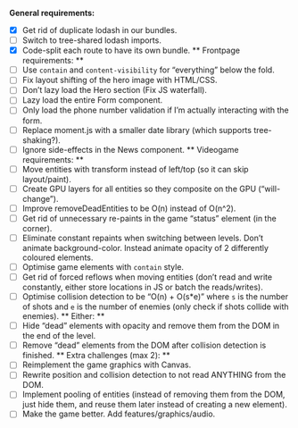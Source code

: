 **General requirements:**

- [x] Get rid of duplicate lodash in our bundles.
- [ ] Switch to tree-shared lodash imports.
- [x] Code-split each route to have its own bundle.
      ** Frontpage requirements: **
- [ ] Use `contain` and `content-visibility` for “everything” below the fold.
- [ ] Fix layout shifting of the hero image with HTML/CSS.
- [ ] Don’t lazy load the Hero section (Fix JS waterfall).
- [ ] Lazy load the entire Form component.
- [ ] Only load the phone number validation if I’m actually interacting with the form.
- [ ] Replace moment.js with a smaller date library (which supports tree-shaking?).
- [ ] Ignore side-effects in the News component.
      ** Videogame requirements: **
- [ ] Move entities with transform instead of left/top (so it can skip layout/paint).
- [ ] Create GPU layers for all entities so they composite on the GPU (“will-change”).
- [ ] Improve removeDeadEntities to be O(n) instead of O(n^2).
- [ ] Get rid of unnecessary re-paints in the game “status” element (in the corner).
- [ ] Eliminate constant repaints when switching between levels. Don’t animate background-color. Instead animate opacity of 2 differently coloured elements.
- [ ] Optimise game elements with `contain` style.
- [ ] Get rid of forced reflows when moving entities (don’t read and write constantly, either store locations in JS or batch the reads/writes).
- [ ] Optimise collision detection to be “O(n) + O(s\*e)” where `s` is the number of shots and `e` is the number of enemies (only check if shots collide with enemies).
      ** Either: **
- [ ] Hide “dead” elements with opacity and remove them from the DOM in the end of the level.
- [ ] Remove “dead” elements from the DOM after collision detection is finished.
      ** Extra challenges (max 2): **
- [ ] Reimplement the game graphics with Canvas.
- [ ] Rewrite position and collision detection to not read ANYTHING from the DOM.
- [ ] Implement pooling of entities (instead of removing them from the DOM, just hide them, and reuse them later instead of creating a new element).
- [ ] Make the game better. Add features/graphics/audio.
